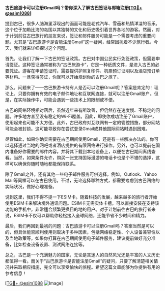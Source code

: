 **古巴旅游卡可以注册Gmail吗？带你深入了解古巴签证与邮箱注册[[TG💪+ @esim1088](https://t.me/s/esim1088)]**

提到古巴，很多人脑海里浮现出的画面可能是老式汽车、雪茄和热情洋溢的音乐。这个位于加勒比海的岛国以其独特的文化和历史吸引着世界各地的游客。然而，对于计划前往古巴旅行的朋友来说，签证和邮件服务可能是一个需要考虑的重要问题。尤其是“古巴旅游卡是否能注册Gmail”这一疑问，经常困扰着不少旅行者。今天，我们就来详细探讨这个问题。

首先，让我们了解一下古巴的签证政策。古巴对中国公民实行免签政策，但需要申请签证。这种签证通常被称为“古巴旅游卡”，它是一种纸质文件，是进入古巴的必要凭证。游客在申请签证时，需要提供护照复印件、机票预订证明以及酒店预订单等材料。一旦获得签证，你就可以开始规划你的古巴之旅了。

那么，问题来了——古巴旅游卡持有人是否可以注册Gmail呢？答案是肯定的！理论上，只要你拥有有效的电子邮件地址和互联网连接，就可以注册Gmail账户。但是，在实际操作中，可能会遇到一些技术上的限制或不便。

古巴的网络环境相对落后，虽然近年来有所改善，但仍然存在速度慢、不稳定的问题。许多地方甚至没有稳定的Wi-Fi覆盖。因此，即使你成功注册了Gmail账户，使用起来也可能不太方便。此外，古巴政府对互联网有一定的管控措施，部分网站可能会被封锁。这可能导致你在尝试登录Gmail或其他国际网站时遇到困难。

尽管如此，如果你确实需要在古巴期间使用Gmail，还是有一些解决办法的。你可以选择通过当地的网吧或者酒店提供的有限网络进行操作。另外，也可以提前在国内准备好你需要的邮件内容，并将其下载到本地设备上，以便在古巴期间离线查看。当然，如果条件允许，购买一张支持国际漫游的电话卡也是个不错的选择，这样可以确保你随时随地都能保持联系。

除了Gmail之外，还有其他一些电子邮件服务可供选择。例如，Outlook、Yahoo Mail等同样可以在古巴使用。不过，无论选择哪种方式，都需要考虑到古巴网络的实际状况，做好心理准备。

说到这里，我们不得不提一下ESIM卡。随着科技的发展，越来越多的旅行者开始使用ESIM卡来解决境外通讯问题。ESIM卡无需实体卡槽，可以直接安装在支持该功能的手机中，非常适合频繁更换目的地的用户。对于计划前往古巴的旅行者来说，ESIM卡不仅可以帮助你轻松接入全球网络，还能节省不少时间和精力。

最后，我们再回到最初的问题：古巴旅游卡可以注册Gmail吗？答案当然是可以的，但具体能否顺利使用则取决于多种因素，包括网络稳定性、个人设备兼容性以及当地政策等。如果你打算在古巴期间使用电子邮件服务，建议提前做好充分准备，比如检查设备设置、测试网络连接等。

总之，古巴是一个充满魅力的国家，无论是其迷人的自然风光还是丰富的人文历史都值得一看。而关于“古巴旅游卡是否能注册Gmail”的疑问，只要了解清楚相关情况并采取相应措施，完全可以享受愉快的旅程。希望这篇文章能够为你提供有用的参考信息！

[[TG💪+ @esim1088](https://t.me/s/esim1088) ![Image](https://i.postimg.cc/4NQfJmqS/Snipaste-2025-05-13-00-14-12.png)]